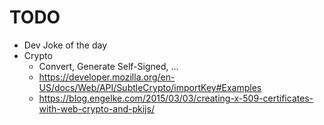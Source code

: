 # TODO

* Dev Joke of the day
* Crypto
  * Convert, Generate Self-Signed, ...
  * https://developer.mozilla.org/en-US/docs/Web/API/SubtleCrypto/importKey#Examples
  * https://blog.engelke.com/2015/03/03/creating-x-509-certificates-with-web-crypto-and-pkijs/

